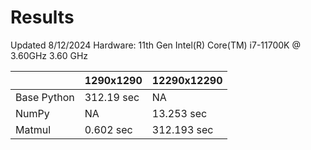 # Results
Updated 8/12/2024
Hardware: 11th Gen Intel(R) Core(TM) i7-11700K @ 3.60GHz 3.60 GHz

|              | 1290x1290 | 12290x12290 |
|:-------------|:----------|:------------|
| Base Python  | 312.19 sec | NA  |
| NumPy        | NA  | 13.253 sec   |
| Matmul       | 0.602 sec  | 312.193 sec   |
